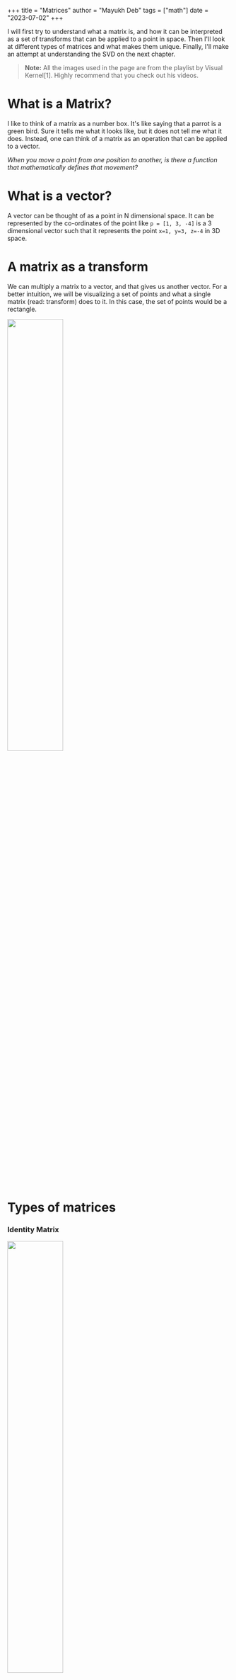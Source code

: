 +++ 
title = "Matrices"
author = "Mayukh Deb"
tags = ["math"]
date = "2023-07-02"
+++

<!-- 
Layout:
1. What is a matrix?
2. What is a vector?
3. A matrix as a transform to be applied on a vector
4. Different types of matrices:
    - Identity Matrix (do nothing)
    - Diagonal matrix (scaling)
    - Shear Matrix (bending)
    - Orthogonal Matrix (rotating)
    - Inverse of a Matrix (inverse transform)
5. todo -->

I will first try to understand what a matrix is, and how it can be interpreted as a set of transforms that can be applied to a point in space. Then I'll look at different types of matrices and what makes them unique. Finally, I'll make an attempt at understanding the SVD on the next chapter.

> **Note:** All the images used in the page are from the playlist by Visual Kernel[1]. Highly recommend that you check out his videos.


# What is a Matrix?

I like to think of a matrix as a number box. It's like saying that a parrot is a green bird. Sure it tells me what it looks like, but it does not tell me what it does. Instead, one can think of a matrix as an operation that can be applied to a vector.

*When you move a point from one position to another, is there a function that mathematically defines that movement?*

# What is a vector?

A vector can be thought of as a point in N dimensional space. It can be represented by the co-ordinates of the point like `p = [1, 3, -4]` is a 3 dimensional vector such that it represents the point `x=1, y=3, z=-4` in 3D space.

# A matrix as a transform

We can multiply a matrix to a vector, and that gives us another vector. For a better intuition, we will be visualizing a set of points and what a single matrix (read: transform) does to it. In this case, the set of points would be a rectangle. 

<img src = 'https://user-images.githubusercontent.com/53133634/250339279-a500f8c5-229b-4092-8f18-29b5d68fd354.png' width = "50%">

# Types of matrices

### Identity Matrix

<img src = 'https://user-images.githubusercontent.com/53133634/250339004-004e9aea-e1db-497b-9daf-4fc3972d7669.png' width = "50%">

It's basically the do nothing transform. Kind of like multiplying something by 1 or adding 0 to it. Does nothing.

### Scalar Matrix

*Strech or squeeze uniformly along all axes.*

<img src = 'https://user-images.githubusercontent.com/53133634/250339140-c889f537-e2df-492d-81eb-b564830c42d4.png' width = "50%">

{{< math.inline >}}

Now if \(k > 1\), then the rectangle gets bigger by a factor of \(k\). In a similar way, it also gets smaller if \(0 < k < 1\). Interestingly enough, the rectangle would flip both horizontally and vertically if \(k = -1\)

<img src = 'https://user-images.githubusercontent.com/53133634/250339333-f48e66a6-f255-402b-b6c9-a8f5a80f9616.png' width = "50%">

This is what happens when \(k = 2\), the rectangle just becomes 2x bigger.

{{</ math.inline >}}

### Off-One Matrix

*Strech or squeeze along only one axis.*

<img src = 'https://user-images.githubusercontent.com/53133634/250339721-f66259fd-3a21-4216-b175-f2ff03faa2ff.png' width = "50%">

Notice how only one of the diagonal elements are not 1. That is the axis along which we'll scale the vectors. Given below is an example of a where we strech the y axis by a factor of 3.

<img src = 'https://user-images.githubusercontent.com/53133634/250339989-7c0f28e6-0a59-467b-8780-43e3511a2a10.png' width = "50%">

If we scale only one axis by a factor of -1, then we basically get the reflection of that object along the corresponding axis.

## Diagonal Matrix

*Strech or squeeze differently on different axes*

<img src = 'https://user-images.githubusercontent.com/53133634/250340152-bbe55aab-bb37-4762-bb05-a5779f8e86fc.png' width = "50%">

Every diagonal matrix can be broken down into a series of off-one matrices. Given below is an example where we break down a single diagonal matrix (to the left) into a series of matrices which when sequentially applied would give us the same result.

<img src = 'https://user-images.githubusercontent.com/53133634/250340399-48c843e9-ccfe-4243-b031-a4e1d60f6875.png' width = "100%">


## Shear Matrix

*Slant along one or more axes*

<img src = 'https://user-images.githubusercontent.com/53133634/250340769-29e8abbc-c04b-4491-8746-719f4a77c4da.png' width = "50%">

For example, a rectangle would slant into a parallelogram.

In 2D, there are 4 directions in which we can apply the shear transform. You can see them below.

<img src = 'https://user-images.githubusercontent.com/53133634/250340604-a86064e0-f5b0-46ac-a9cf-489ccbdc193b.png' width = "100%">

## Orthogonal Matrix

*Pristine Rotation*

<img src = 'https://user-images.githubusercontent.com/53133634/250341180-be0e29e4-c38d-4415-a8fd-ea1f74a2c65c.png' width = "70%">

It has 3 important properties:
1. **It is a square matrix**: same size along all axes
2. **All column vectors are unit vectors**: If we take each column as a vector, then all of their distance from the origin should be 1.
3. **All column vectors are orthogonal**: The vector represented by column 1 is perpendicular to all other columns, which in this case is column 2.

This is the kind of a transform we would apply to rotate our rectangle clockwise:

<img src = 'https://user-images.githubusercontent.com/53133634/250341517-d695497e-0c98-44cb-a91a-2b73d49e0f0e.png' width = "70%">

{{<math.inline >}}

If I remember correctly, these strange numbers have something to do with \(\cos(\theta)\).

Another interesting thing to note is that when we're rotating something in 2D space \((x, y)\), we're actually rotating along a third \(z\) axis. 
{{</ math.inline >}}



<img src = 'https://user-images.githubusercontent.com/53133634/250349364-40eb929e-49bf-4e79-94bf-5904111bc0e7.png' width = "50%">

Notice that this is the same matrix as shown above, just that we add another z axis as an identity.


And here's some more example for you to develop an intuition:

<img src = 'https://user-images.githubusercontent.com/53133634/250341878-7f8afd98-50d3-41f4-8f4c-db877c375151.png' width = "100%">

## Projection Matrix

In order to understand this, we first need to understand the concept of a subspace. 

- In 2 dimensions, a subspace would be a line through the origin. This line is infinitely long.
- In 3 dimensions, a plane crossing through the origin. This plane has infinite area.

For such subspaces, there exists a transformation (read: matrix) which would move every point outside the subspace onto the subspace. Every vector always moves to it's closest point on the subspace.

## Inverse of a Matrix

*Reverses an existing trasformation*

Note that a zero matrix and a projection matrix does not have an inverse. This is because when we squash a vector from a higher dimension to a lower dimension, there is a loss of information. 


**Resources**

1 - [Visual Kernel's video series on matrices](https://www.youtube.com/watch?v=7Gtxd-ew4lk&list=PLWhu9osGd2dB9uMG5gKBARmk73oHUUQZS)
